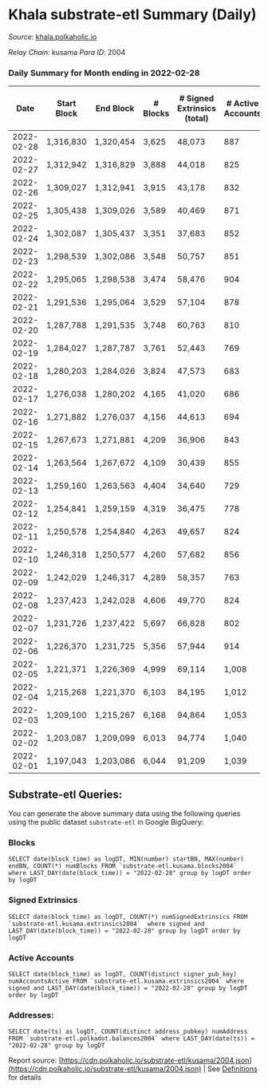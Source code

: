 # Khala substrate-etl Summary (Daily)

_Source_: [khala.polkaholic.io](https://khala.polkaholic.io)

*Relay Chain*: kusama
*Para ID*: 2004



### Daily Summary for Month ending in 2022-02-28


| Date | Start Block | End Block | # Blocks | # Signed Extrinsics (total) | # Active Accounts | # Passive | # New | # Addresses with Balances | # Events | # Transfers | # XCM Transfers In | # XCM Transfers Out |
| ---- | ----------- | --------- | -------- | --------------------------- | ----------------- | --------- | ----- | ------------------------- | -------- | ----------- | ------------------ | ------------------- |
| 2022-02-28 | 1,316,830 | 1,320,454 | 3,625  | 48,073 | 887 |  |  | 13,698 | 507,995 | 256 ($15,263.92) |   |   |
| 2022-02-27 | 1,312,942 | 1,316,829 | 3,888  | 44,018 | 825 |  |  | 13,696 | 470,029 | 341 ($1,358,093.84) |   |   |
| 2022-02-26 | 1,309,027 | 1,312,941 | 3,915  | 43,178 | 832 |  |  | 13,694 | 456,054 | 243 ($112,372.30) |   |   |
| 2022-02-25 | 1,305,438 | 1,309,026 | 3,589  | 40,469 | 871 |  |  | 13,691 | 429,961 | 282 ($121,849.00) |   |   |
| 2022-02-24 | 1,302,087 | 1,305,437 | 3,351  | 37,683 | 852 |  |  | 13,711 | 397,714 | 276 ($1,491,000.63) |   |   |
| 2022-02-23 | 1,298,539 | 1,302,086 | 3,548  | 50,757 | 851 |  |  | 13,715 | 553,802 | 269 ($266,286.25) |   |   |
| 2022-02-22 | 1,295,065 | 1,298,538 | 3,474  | 58,476 | 904 |  |  | 13,713 | 639,626 | 326 ($632,369.06) |   |   |
| 2022-02-21 | 1,291,536 | 1,295,064 | 3,529  | 57,104 | 878 |  |  | 13,709 | 613,128 | 410 ($504,965.99) |   |   |
| 2022-02-20 | 1,287,788 | 1,291,535 | 3,748  | 60,763 | 810 |  |  | 13,705 | 650,020 | 386 ($132,669.03) |   |   |
| 2022-02-19 | 1,284,027 | 1,287,787 | 3,761  | 52,443 | 769 |  |  | 13,695 | 552,840 | 340 ($88,692.62) |   |   |
| 2022-02-18 | 1,280,203 | 1,284,026 | 3,824  | 47,573 | 683 |  |  | 13,690 | 496,932 | 330 ($435,138.66) |   |   |
| 2022-02-17 | 1,276,038 | 1,280,202 | 4,165  | 41,020 | 686 |  |  | 13,686 | 427,558 | 300 ($121,031.46) |   |   |
| 2022-02-16 | 1,271,882 | 1,276,037 | 4,156  | 44,613 | 694 |  |  | 13,681 | 466,075 | 289 ($130,003.78) |   |   |
| 2022-02-15 | 1,267,673 | 1,271,881 | 4,209  | 36,906 | 843 |  |  | 13,679 | 389,543 | 318 ($413,422.60) |   |   |
| 2022-02-14 | 1,263,564 | 1,267,672 | 4,109  | 30,439 | 855 |  |  | 13,679 | 302,309 | 313 ($175,243.75) |   |   |
| 2022-02-13 | 1,259,160 | 1,263,563 | 4,404  | 34,640 | 729 |  |  | 13,668 | 345,480 | 328 ($149,656.24) |   |   |
| 2022-02-12 | 1,254,841 | 1,259,159 | 4,319  | 36,475 | 778 |  |  | 13,662 | 385,284 | 265 ($797,092.39) |   |   |
| 2022-02-11 | 1,250,578 | 1,254,840 | 4,263  | 49,657 | 824 |  |  | 13,661 | 519,903 | 285 ($519,693.39) |   |   |
| 2022-02-10 | 1,246,318 | 1,250,577 | 4,260  | 57,682 | 856 |  |  | 13,659 | 603,361 | 327 ($130,591.00) |   |   |
| 2022-02-09 | 1,242,029 | 1,246,317 | 4,289  | 58,357 | 763 |  |  | 13,652 | 607,555 | 288 ($1,102,698.34) |   |   |
| 2022-02-08 | 1,237,423 | 1,242,028 | 4,606  | 49,770 | 824 |  |  | 13,647 | 519,209 | 322 ($231,335.28) |   |   |
| 2022-02-07 | 1,231,726 | 1,237,422 | 5,697  | 66,828 | 802 |  |  | 13,680 | 694,083 | 414 ($560,586.73) |   |   |
| 2022-02-06 | 1,226,370 | 1,231,725 | 5,356  | 57,944 | 914 |  |  | 13,675 | 624,056 | 359 ($313,729.97) |   |   |
| 2022-02-05 | 1,221,371 | 1,226,369 | 4,999  | 69,114 | 1,008 |  |  | 13,672 | 728,477 | 290 ($35,116.27) |   |   |
| 2022-02-04 | 1,215,268 | 1,221,370 | 6,103  | 84,195 | 1,012 |  |  | 13,670 | 889,337 | 287 ($13,412.75) |   |   |
| 2022-02-03 | 1,209,100 | 1,215,267 | 6,168  | 94,864 | 1,053 |  |  | 13,667 | 1,012,288 | 261 ($1,395.27) |   |   |
| 2022-02-02 | 1,203,087 | 1,209,099 | 6,013  | 94,774 | 1,040 |  |  | 13,670 | 1,010,566 | 330 ($12,643.76) |   |   |
| 2022-02-01 | 1,197,043 | 1,203,086 | 6,044  | 91,209 | 1,039 |  |  | 13,670 | 972,434 | 243 ($30,608.03) |   |   |

## Substrate-etl Queries:
You can generate the above summary data using the following queries using the public dataset `substrate-etl` in Google BigQuery:


### Blocks
```
SELECT date(block_time) as logDT, MIN(number) startBN, MAX(number) endBN, COUNT(*) numBlocks FROM `substrate-etl.kusama.blocks2004`  where LAST_DAY(date(block_time)) = "2022-02-28" group by logDT order by logDT
```


### Signed Extrinsics
```
SELECT date(block_time) as logDT, COUNT(*) numSignedExtrinsics FROM `substrate-etl.kusama.extrinsics2004`  where signed and LAST_DAY(date(block_time)) = "2022-02-28" group by logDT order by logDT
```


### Active Accounts
```
SELECT date(block_time) as logDT, COUNT(distinct signer_pub_key) numAccountsActive FROM `substrate-etl.kusama.extrinsics2004` where signed and LAST_DAY(date(block_time)) = "2022-02-28" group by logDT order by logDT
```


### Addresses:
```
SELECT date(ts) as logDT, COUNT(distinct address_pubkey) numAddress FROM `substrate-etl.polkadot.balances2004` where LAST_DAY(date(ts)) = "2022-02-28" group by logDT
```



Report source: [https://cdn.polkaholic.io/substrate-etl/kusama/2004.json](https://cdn.polkaholic.io/substrate-etl/kusama/2004.json) | See [Definitions](/DEFINITIONS.md) for details
